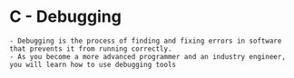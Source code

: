 # C - Debugging

	- Debugging is the process of finding and fixing errors in software that prevents it from running correctly.
	- As you become a more advanced programmer and an industry engineer, you will learn how to use debugging tools

